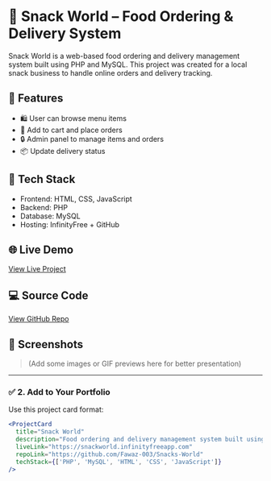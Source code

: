 # 🍔 Snack World – Food Ordering & Delivery System

Snack World is a web-based food ordering and delivery management system built using PHP and MySQL. This project was created for a local snack business to handle online orders and delivery tracking.

## 🚀 Features

- 🛍️ User can browse menu items
- 🛒 Add to cart and place orders
- 🔒 Admin panel to manage items and orders
- 📦 Update delivery status

## 🔧 Tech Stack

- Frontend: HTML, CSS, JavaScript
- Backend: PHP
- Database: MySQL
- Hosting: InfinityFree + GitHub

## 🌐 Live Demo

[View Live Project](https://snackworld.infinityfreeapp.com)

## 💻 Source Code

[View GitHub Repo](https://github.com/Fawaz-003/Snacks-World)

## 📸 Screenshots

> (Add some images or GIF previews here for better presentation)

---

### ✅ 2. Add to Your Portfolio

Use this project card format:

```jsx
<ProjectCard
  title="Snack World"
  description="Food ordering and delivery management system built using PHP and MySQL."
  liveLink="https://snackworld.infinityfreeapp.com"
  repoLink="https://github.com/Fawaz-003/Snacks-World"
  techStack={['PHP', 'MySQL', 'HTML', 'CSS', 'JavaScript']}
/>
